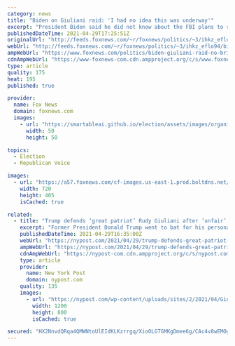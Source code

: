 ```yaml
---
category: news
title: "Biden on Giuliani raid: 'I had no idea this was underway'"
excerpt: "President Biden said he did not know about the FBI plans to raid the home of former President Trump's personal attorney and former New York City Mayor Rudy Giuliani before it happened, and that he learned of the operation \"when the rest of the world learned about it.\" "
publishedDateTime: 2021-04-29T17:25:51Z
originalUrl: "http://feeds.foxnews.com/~r/foxnews/politics/~3/ihkz_eflo94/biden-giuliani-raid-no-briefing"
webUrl: "http://feeds.foxnews.com/~r/foxnews/politics/~3/ihkz_eflo94/biden-giuliani-raid-no-briefing"
ampWebUrl: "https://www.foxnews.com/politics/biden-giuliani-raid-no-briefing.amp"
cdnAmpWebUrl: "https://www-foxnews-com.cdn.ampproject.org/c/s/www.foxnews.com/politics/biden-giuliani-raid-no-briefing.amp"
type: article
quality: 175
heat: 195
published: true

provider:
  name: Fox News
  domain: foxnews.com
  images:
    - url: "https://smartableai.github.io/election/assets/images/organizations/foxnews.com-50x50.jpg"
      width: 50
      height: 50

topics:
  - Election
  - Republican Voice

images:
  - url: "https://a57.foxnews.com/cf-images.us-east-1.prod.boltdns.net/v1/static/694940094001/8cb5def7-c7ec-4869-9e44-bcfb49f0e718/dc85f01a-d724-4d4d-a71d-8ab6d7d1f754/1280x720/match/720/405/image.jpg?ve=1&tl=1"
    width: 720
    height: 405
    isCached: true

related:
  - title: "Trump defends ‘great patriot’ Rudy Giuliani after ‘unfair’ FBI raid"
    excerpt: "Former President Donald Trump went to bat for his personal lawyer Rudy Giuliani Thursday morning following news that the FBI raided the former New York mayor’s apartment, calling the action"
    publishedDateTime: 2021-04-29T16:35:00Z
    webUrl: "https://nypost.com/2021/04/29/trump-defends-great-patriot-rudy-giuliani-after-fbi-raid/"
    ampWebUrl: "https://nypost.com/2021/04/29/trump-defends-great-patriot-rudy-giuliani-after-fbi-raid/amp/"
    cdnAmpWebUrl: "https://nypost-com.cdn.ampproject.org/c/s/nypost.com/2021/04/29/trump-defends-great-patriot-rudy-giuliani-after-fbi-raid/amp/"
    type: article
    provider:
      name: New York Post
      domain: nypost.com
    quality: 135
    images:
      - url: "https://nypost.com/wp-content/uploads/sites/2/2021/04/Giuliani-Trump-inset.jpg?quality=90&strip=all&w=1200"
        width: 1200
        height: 800
        isCached: true

secured: "HX2NnvdQRqa4QMWNtoUlEIdKLKzrrgq/XioOLGTGMKgDmee6g/CAc4v8wEMOgdQFA6rDrb06N0spsdYV+DLnKfyIoMWBdCKdM/2XM7R+zW3Yq4ZHoOZSbrcDe3Y3Cg78Tomyyrj/P0ikbGdjeJ29wVodrDeOu1RPkqBAJvxWholu5eY7Oo1mftHjQG136gBAMJBZeCM2Z3bxNI4Ne/KooiRVGX5gvwquT15ohQviYUtb4as3P17tOPNc0KTgbvFQambjW/3RNCeIL72Et6OZZD1mKBnspCwRTBc1ah4xg4LL31V6EigGEDnayjgXhkYck2tg/LyybPpJmOShoiIPWTglgDmTc1C7MJe9DnaVvWM=;9akG/SSDbrVWQWtVb/puYA=="
---
```


